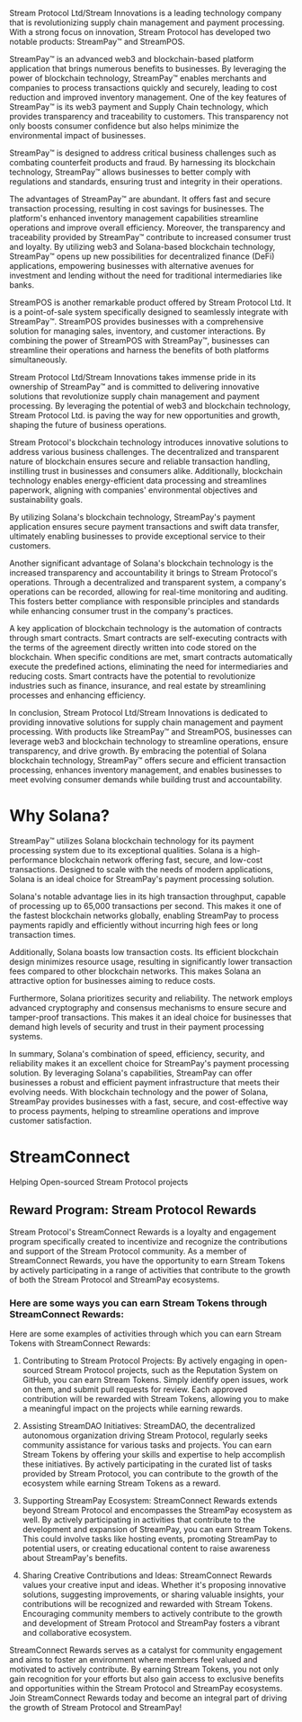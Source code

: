 Stream Protocol Ltd/Stream Innovations is a leading technology company that is revolutionizing supply chain management and payment processing. With a strong focus on innovation, Stream Protocol has developed two notable products: StreamPay™ and StreamPOS.

StreamPay™ is an advanced web3 and blockchain-based platform application that brings numerous benefits to businesses. By leveraging the power of blockchain technology, StreamPay™ enables merchants and companies to process transactions quickly and securely, leading to cost reduction and improved inventory management. One of the key features of StreamPay™ is its web3 payment and Supply Chain technology, which provides transparency and traceability to customers. This transparency not only boosts consumer confidence but also helps minimize the environmental impact of businesses.

StreamPay™ is designed to address critical business challenges such as combating counterfeit products and fraud. By harnessing its blockchain technology, StreamPay™ allows businesses to better comply with regulations and standards, ensuring trust and integrity in their operations.

The advantages of StreamPay™ are abundant. It offers fast and secure transaction processing, resulting in cost savings for businesses. The platform's enhanced inventory management capabilities streamline operations and improve overall efficiency. Moreover, the transparency and traceability provided by StreamPay™ contribute to increased consumer trust and loyalty. By utilizing web3 and Solana-based blockchain technology, StreamPay™ opens up new possibilities for decentralized finance (DeFi) applications, empowering businesses with alternative avenues for investment and lending without the need for traditional intermediaries like banks.

StreamPOS is another remarkable product offered by Stream Protocol Ltd. It is a point-of-sale system specifically designed to seamlessly integrate with StreamPay™. StreamPOS provides businesses with a comprehensive solution for managing sales, inventory, and customer interactions. By combining the power of StreamPOS with StreamPay™, businesses can streamline their operations and harness the benefits of both platforms simultaneously.

Stream Protocol Ltd/Stream Innovations takes immense pride in its ownership of StreamPay™ and is committed to delivering innovative solutions that revolutionize supply chain management and payment processing. By leveraging the potential of web3 and blockchain technology, Stream Protocol Ltd. is paving the way for new opportunities and growth, shaping the future of business operations.

Stream Protocol's blockchain technology introduces innovative solutions to address various business challenges. The decentralized and transparent nature of blockchain ensures secure and reliable transaction handling, instilling trust in businesses and consumers alike. Additionally, blockchain technology enables energy-efficient data processing and streamlines paperwork, aligning with companies' environmental objectives and sustainability goals.

By utilizing Solana's blockchain technology, StreamPay's payment application ensures secure payment transactions and swift data transfer, ultimately enabling businesses to provide exceptional service to their customers.

Another significant advantage of Solana's blockchain technology is the increased transparency and accountability it brings to Stream Protocol's operations. Through a decentralized and transparent system, a company's operations can be recorded, allowing for real-time monitoring and auditing. This fosters better compliance with responsible principles and standards while enhancing consumer trust in the company's practices.

A key application of blockchain technology is the automation of contracts through smart contracts. Smart contracts are self-executing contracts with the terms of the agreement directly written into code stored on the blockchain. When specific conditions are met, smart contracts automatically execute the predefined actions, eliminating the need for intermediaries and reducing costs. Smart contracts have the potential to revolutionize industries such as finance, insurance, and real estate by streamlining processes and enhancing efficiency.

In conclusion, Stream Protocol Ltd/Stream Innovations is dedicated to providing innovative solutions for supply chain management and payment processing. With products like StreamPay™ and StreamPOS, businesses can leverage web3 and blockchain technology to streamline operations, ensure transparency, and drive growth. By embracing the potential of Solana blockchain technology, StreamPay™ offers secure and efficient transaction processing, enhances inventory management, and enables businesses to meet evolving consumer demands while building trust and accountability.

# Why Solana?

StreamPay™ utilizes Solana blockchain technology for its payment processing system due to its exceptional qualities. Solana is a high-performance blockchain network offering fast, secure, and low-cost transactions. Designed to scale with the needs of modern applications, Solana is an ideal choice for StreamPay's payment processing solution.

Solana's notable advantage lies in its high transaction throughput, capable of processing up to 65,000 transactions per second. This makes it one of the fastest blockchain networks globally, enabling StreamPay to process payments rapidly and efficiently without incurring high fees or long transaction times.

Additionally, Solana boasts low transaction costs. Its efficient blockchain design minimizes resource usage, resulting in significantly lower transaction fees compared to other blockchain networks. This makes Solana an attractive option for businesses aiming to reduce costs.

Furthermore, Solana prioritizes security and reliability. The network employs advanced cryptography and consensus mechanisms to ensure secure and tamper-proof transactions. This makes it an ideal choice for businesses that demand high levels of security and trust in their payment processing systems.

In summary, Solana's combination of speed, efficiency, security, and reliability makes it an excellent choice for StreamPay's payment processing solution. By leveraging Solana's capabilities, StreamPay can offer businesses a robust and efficient payment infrastructure that meets their evolving needs. With blockchain technology and the power of Solana, StreamPay provides businesses with a fast, secure, and cost-effective way to process payments, helping to streamline operations and improve customer satisfaction.

# StreamConnect
Helping Open-sourced Stream Protocol projects

## Reward Program: Stream Protocol Rewards

Stream Protocol's StreamConnect Rewards is a loyalty and engagement program specifically created to incentivize and recognize the contributions and support of the Stream Protocol community. As a member of StreamConnect Rewards, you have the opportunity to earn Stream Tokens by actively participating in a range of activities that contribute to the growth of both the Stream Protocol and StreamPay ecosystems.

### Here are some ways you can earn Stream Tokens through StreamConnect Rewards:

Here are some examples of activities through which you can earn Stream Tokens with StreamConnect Rewards:

1. Contributing to Stream Protocol Projects: By actively engaging in open-sourced Stream Protocol projects, such as the Reputation System on GitHub, you can earn Stream Tokens. Simply identify open issues, work on them, and submit pull requests for review. Each approved contribution will be rewarded with Stream Tokens, allowing you to make a meaningful impact on the projects while earning rewards.

2. Assisting StreamDAO Initiatives: StreamDAO, the decentralized autonomous organization driving Stream Protocol, regularly seeks community assistance for various tasks and projects. You can earn Stream Tokens by offering your skills and expertise to help accomplish these initiatives. By actively participating in the curated list of tasks provided by Stream Protocol, you can contribute to the growth of the ecosystem while earning Stream Tokens as a reward.

3. Supporting StreamPay Ecosystem: StreamConnect Rewards extends beyond Stream Protocol and encompasses the StreamPay ecosystem as well. By actively participating in activities that contribute to the development and expansion of StreamPay, you can earn Stream Tokens. This could involve tasks like hosting events, promoting StreamPay to potential users, or creating educational content to raise awareness about StreamPay's benefits.

4. Sharing Creative Contributions and Ideas: StreamConnect Rewards values your creative input and ideas. Whether it's proposing innovative solutions, suggesting improvements, or sharing valuable insights, your contributions will be recognized and rewarded with Stream Tokens. Encouraging community members to actively contribute to the growth and development of Stream Protocol and StreamPay fosters a vibrant and collaborative ecosystem.

StreamConnect Rewards serves as a catalyst for community engagement and aims to foster an environment where members feel valued and motivated to actively contribute. By earning Stream Tokens, you not only gain recognition for your efforts but also gain access to exclusive benefits and opportunities within the Stream Protocol and StreamPay ecosystems. Join StreamConnect Rewards today and become an integral part of driving the growth of Stream Protocol and StreamPay!
